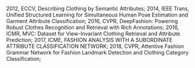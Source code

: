 2012, ECCV, Describing Clothing by Semantic Attributes;
2014, IEEE Trans, Unified Structured Learning for Simultaneous Human Pose Estimation and Garment Attribute Classification;
2016, CVPR, DeepFashion: Powering Robust Clothes Recognition and Retrieval with Rich Annotations;
2016, ICMR, MVC: Dataset for View-Invariant Clothing Retrieval and Attribute Prediction;
2017, ICME, FASHION ANALYSIS WITH A SUBORDINATE ATTRIBUTE CLASSIFICATION NETWORK;
2018, CVPR, Attentive Fashion Grammar Network for Fashion Landmark Detection and Clothing Category Classification;
